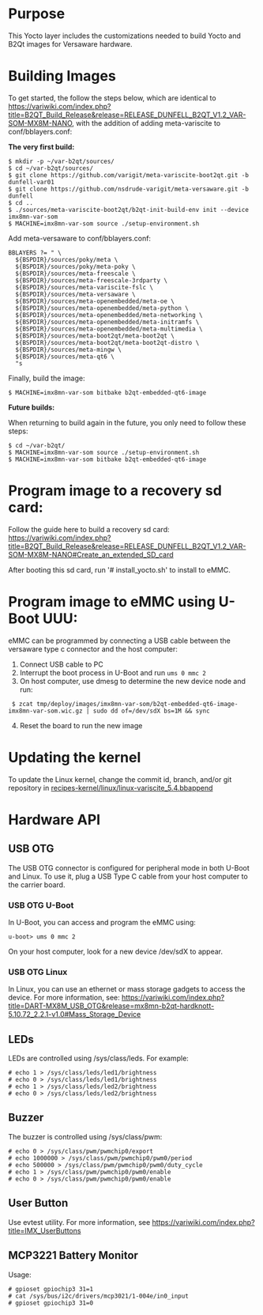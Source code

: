 # Purpose

This Yocto layer includes the customizations needed to build Yocto and B2Qt images
for Versaware hardware.

# Building Images

To get started, the follow the steps below, which are identical to https://variwiki.com/index.php?title=B2QT_Build_Release&release=RELEASE_DUNFELL_B2QT_V1.2_VAR-SOM-MX8M-NANO, with the addition of adding meta-variscite to conf/bblayers.conf:

**The very first build:**

```
$ mkdir -p ~/var-b2qt/sources/
$ cd ~/var-b2qt/sources/
$ git clone https://github.com/varigit/meta-variscite-boot2qt.git -b dunfell-var01
$ git clone https://github.com/nsdrude-varigit/meta-versaware.git -b dunfell
$ cd ..
$ ./sources/meta-variscite-boot2qt/b2qt-init-build-env init --device imx8mn-var-som
$ MACHINE=imx8mn-var-som source ./setup-environment.sh
```

Add meta-versaware to conf/bblayers.conf:

```
BBLAYERS ?= " \
  ${BSPDIR}/sources/poky/meta \
  ${BSPDIR}/sources/poky/meta-poky \
  ${BSPDIR}/sources/meta-freescale \
  ${BSPDIR}/sources/meta-freescale-3rdparty \
  ${BSPDIR}/sources/meta-variscite-fslc \
  ${BSPDIR}/sources/meta-versaware \
  ${BSPDIR}/sources/meta-openembedded/meta-oe \
  ${BSPDIR}/sources/meta-openembedded/meta-python \
  ${BSPDIR}/sources/meta-openembedded/meta-networking \
  ${BSPDIR}/sources/meta-openembedded/meta-initramfs \
  ${BSPDIR}/sources/meta-openembedded/meta-multimedia \
  ${BSPDIR}/sources/meta-boot2qt/meta-boot2qt \
  ${BSPDIR}/sources/meta-boot2qt/meta-boot2qt-distro \
  ${BSPDIR}/sources/meta-mingw \
  ${BSPDIR}/sources/meta-qt6 \
  "s
```

Finally, build the image:

```
$ MACHINE=imx8mn-var-som bitbake b2qt-embedded-qt6-image
```

**Future builds:**

When returning to build again in the future, you only need to follow these steps:

```
$ cd ~/var-b2qt/
$ MACHINE=imx8mn-var-som source ./setup-environment.sh
$ MACHINE=imx8mn-var-som bitbake b2qt-embedded-qt6-image
```

# Program image to a recovery sd card:

Follow the guide here to build a recovery sd card: https://variwiki.com/index.php?title=B2QT_Build_Release&release=RELEASE_DUNFELL_B2QT_V1.2_VAR-SOM-MX8M-NANO#Create_an_extended_SD_card

After booting this sd card, run '# install_yocto.sh' to install to eMMC.

# Program image to eMMC using U-Boot UUU:

eMMC can be programmed by connecting a USB cable between the versaware type c
connector and the host computer:

1. Connect USB cable to PC
2. Interrupt the boot process in U-Boot and run `ums 0 mmc 2`
3. On host computer, use dmesg to determine the new device node and run:
```
 $ zcat tmp/deploy/images/imx8mn-var-som/b2qt-embedded-qt6-image-imx8mn-var-som.wic.gz | sudo dd of=/dev/sdX bs=1M && sync
```
4. Reset the board to run the new image

# Updating the kernel

To update the Linux kernel, change the commit id, branch, and/or git repository in [recipes-kernel/linux/linux-variscite_5.4.bbappend](recipes-kernel/linux/linux-variscite_5.4.bbappend)

# Hardware API

## USB OTG

The USB OTG connector is configured for peripheral mode in both U-Boot and Linux.
To use it, plug a USB Type C cable from your host computer to the carrier board.

### USB OTG U-Boot

In U-Boot, you can access and program the eMMC using:

```
u-boot> ums 0 mmc 2
```

On your host computer, look for a new device /dev/sdX to appear.


### USB OTG Linux

In Linux, you can use an ethernet or mass storage gadgets to access the device.
For more information, see: https://variwiki.com/index.php?title=DART-MX8M_USB_OTG&release=mx8mn-b2qt-hardknott-5.10.72_2.2.1-v1.0#Mass_Storage_Device

## LEDs

LEDs are controlled using /sys/class/leds. For example:

```
# echo 1 > /sys/class/leds/led1/brightness
# echo 0 > /sys/class/leds/led1/brightness
# echo 1 > /sys/class/leds/led2/brightness
# echo 0 > /sys/class/leds/led2/brightness
```

## Buzzer

The buzzer is controlled using /sys/class/pwm:

```
# echo 0 > /sys/class/pwm/pwmchip0/export
# echo 1000000 > /sys/class/pwm/pwmchip0/pwm0/period
# echo 500000 > /sys/class/pwm/pwmchip0/pwm0/duty_cycle
# echo 1 > /sys/class/pwm/pwmchip0/pwm0/enable
# echo 0 > /sys/class/pwm/pwmchip0/pwm0/enable
```

## User Button

Use evtest utility. For more information, see https://variwiki.com/index.php?title=IMX_UserButtons

## MCP3221 Battery Monitor

Usage:

```
# gpioset gpiochip3 31=1
# cat /sys/bus/i2c/drivers/mcp3021/1-004e/in0_input
# gpioset gpiochip3 31=0
```
